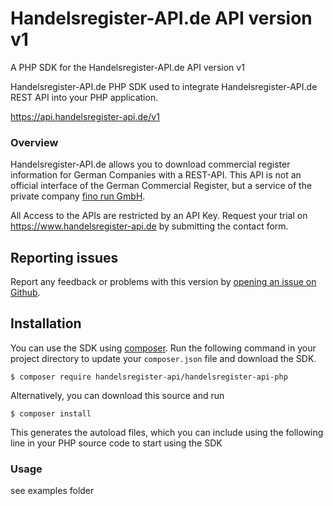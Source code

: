 # Handelsregister-API.de API version v1

A PHP SDK for the Handelsregister-API.de API version v1

Handelsregister-API.de PHP SDK used to integrate Handelsregister-API.de REST API into your PHP application.

https://api.handelsregister-api.de/v1


### Overview
Handelsregister-API.de allows you to download commercial register information for German Companies with a REST-API. This API is not an official interface of the German Commercial Register, but a service of the private company [fino run GmbH](https://www.fino.ai).

All Access to the APIs are restricted by an API Key. Request your trial on https://www.handelsregister-api.de by submitting the contact form.

## Reporting issues
Report any feedback or problems with this version by [opening an issue on Github](http://github.com/handelsregister-api/handelsregister-api-php/issues).

## Installation

You can use the SDK using [composer](https://getcomposer.org/). Run the following command in your project directory to update your `composer.json` file and download the SDK.

    $ composer require handelsregister-api/handelsregister-api-php

Alternatively, you can download this source and run

    $ composer install

This generates the autoload files, which you can include using the following line in your PHP source code to start using the SDK

### Usage

see examples folder

